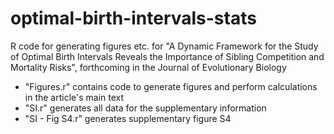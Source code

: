 # optimal-birth-intervals-stats
R code for generating figures etc. for "A Dynamic Framework for the Study of Optimal Birth Intervals Reveals the Importance of Sibling Competition and Mortality Risks", forthcoming in the Journal of Evolutionary Biology

- "Figures.r" contains code to generate figures and perform calculations in the article's main text
- "SI.r" generates all data for the supplementary information
- "SI - Fig S4.r" generates supplementary figure S4
